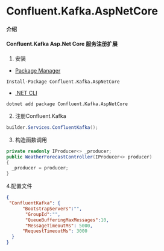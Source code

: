 # Confluent.Kafka.AspNetCore   

#### 介绍
#### Confluent.Kafka Asp.Net Core   服务注册扩展

1. 安装

- [Package Manager](https://www.nuget.org/packages/FreeRedis.AspNetCore)

```
Install-Package Confluent.Kafka.AspNetCore
```

- [.NET CLI](https://www.nuget.org/packages/FreeRedis.AspNetCore)

```
dotnet add package Confluent.Kafka.AspNetCore
```

2. 注册Confluent.Kafka

```c#
builder.Services.ConfluentKafka();
```

3. 构造函数调用

```C#
private readonly IProducer<> _producer;
public WeatherForecastController(IProducer<> producer)
{
  _producer = producer;
}
```

4.配置文件

```json
{
 "ConfluentKafka": {
      "BootstrapServers":"",
       "GroupId":"",
       "QueueBufferingMaxMessages":10,
       "MessageTimeoutMs": 5000,
      "RequestTimeoutMs": 3000
  }
}
```

